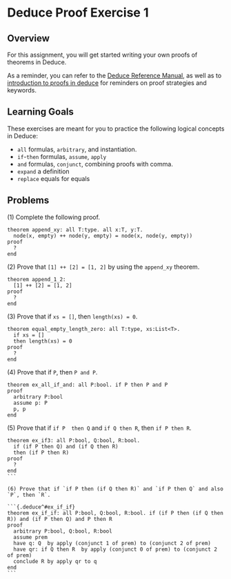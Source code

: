# Deduce Proof Exercise 1

## Overview

For this assignment, you will get started writing your own proofs of theorems
in Deduce.

As a reminder, you can refer to the [Deduce Reference Manual](https://jsiek.github.io/deduce/pages/reference.html),
as well as to [introduction to proofs in deduce](https://jsiek.github.io/deduce/pages/deduce-proofs.html#)
for reminders on proof strategies and keywords.

## Learning Goals

These exercises are meant for you to practice the following logical concepts in Deduce:
* `all` formulas, `arbitrary`, and instantiation.
* `if`-`then` formulas, `assume`, `apply`
* `and` formulas, `conjunct`, combining proofs with comma.
* `expand` a definition
* `replace` equals for equals


## Problems

(1) Complete the following proof.

```{.deduce^#append_xy}
theorem append_xy: all T:type. all x:T, y:T.
  node(x, empty) ++ node(y, empty) = node(x, node(y, empty))
proof
  ?
end
```

(2) Prove that `[1] ++ [2] = [1, 2]` by using the `append_xy` theorem.

```{.deduce^#append_1_2}
theorem append_1_2:
  [1] ++ [2] = [1, 2]
proof
  ?
end
```

(3) Prove that if `xs = []`, then `length(xs) = 0`.

```{.deduce^#equal_empty_length_zero}
theorem equal_empty_length_zero: all T:type, xs:List<T>.
  if xs = []
  then length(xs) = 0
proof
  ?
end
```

(4) Prove that if `P`, then `P and P`.

```{.deduce^#ex_all_if_and}
theorem ex_all_if_and: all P:bool. if P then P and P
proof
  arbitrary P:bool
  assume p: P
  p, p
end
```

(5) Prove that if `if P  then Q` and `if Q then R`, then `if P then R`.

``````{.deduce^#ex_if3}
theorem ex_if3: all P:bool, Q:bool, R:bool.
  if (if P then Q) and (if Q then R)
  then (if P then R)
proof
  ?
end
```

(6) Prove that if `if P then (if Q then R)` and `if P then Q` and also `P`, then `R`.

```{.deduce^#ex_if_if}
theorem ex_if_if: all P:bool, Q:bool, R:bool. if (if P then (if Q then R)) and (if P then Q) and P then R
proof
  arbitrary P:bool, Q:bool, R:bool
  assume prem
  have q: Q  by apply (conjunct 1 of prem) to (conjunct 2 of prem)
  have qr: if Q then R  by apply (conjunct 0 of prem) to (conjunct 2 of prem)
  conclude R by apply qr to q
end
```
